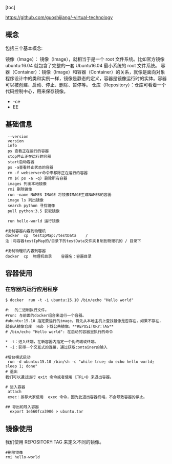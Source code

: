 <!-- @import "[TOC]" {cmd="toc" depthFrom=2 depthTo=3 orderedList=false} -->

[toc]

https://github.com/guoshijiang/-virtual-technology

## 概念
 包括三个基本概念:

镜像（Image）： 镜像（Image），就相当于是一个 root 文件系统。比如官方镜像 ubuntu:16.04 就包含了完整的一套 Ubuntu16.04 最小系统的 root 文件系统。
容器（Container）：镜像（Image）和容器（Container）的关系，就像是面向对象程序设计中的类和实例一样，镜像是静态的定义，容器是镜像运行时的实体。容器可以被创建、启动、停止、删除、暂停等。
仓库（Repository）：仓库可看着一个代码控制中心，用来保存镜像。

+ -ce
+ EE
## 基础信息
```
 --version
 version
 info
 ps 查看正在运行的容器
 stop停止正在运行的容器
 start启动容器
 ps -a查看终止状态的容器
 rm -f webserver命令来移除正在运行的容器
 rm $( ps -a -q) 删除所有容器
 images 列出本地镜像
 rmi 删除镜像
 run —name NAMES IMAGE 将镜像IMAGE生成NAMES的容器
 image ls 列出镜像
 search python 寻找镜像
 pull python:3.5 获取镜像

 run hello-world 运行镜像

#复制容器内容到物理机
docker  cp  testIpMap:/testData    / 
注：将容器testIpMap的/目录下的testData文件夹复制到物理机的 / 目录下

#复制物理机内容到容器
docker  cp  物理机目录    容器名：容器目录

```
## 容器使用

### 在容器内运行应用程序
```
$ docker  run -t -i ubuntu:15.10 /bin/echo "Hello world"

#:  的二进制执行文件。
#run: 与前面的docker组合来运行一个容器。
#ubuntu:15.10 指定要运行的image，首先从本地主机上查找镜像是否存在，如果不存在， 就会从镜像仓库  Hub 下载公共镜像。**REPOSITORY:TAG**
# /bin/echo "Hello world": 在启动的容器里执行的命令

* -t：进入终端，在新容器内指定一个伪终端或终端。
* -i：获得一个交互式的连接，通过获取container的输入

#后台模式启动
 run -d ubuntu:15.10 /bin/sh -c "while true; do echo hello world; sleep 1; done"
# 退出
我们可以通过运行 exit 命令或者使用 CTRL+D 来退出容器。

# 进入容器
 attach
 exec：推荐大家使用  exec 命令，因为此退出容器终端，不会导致容器的停止。

## 导出和导入容器
  export 1e560fca3906 > ubuntu.tar
```

## 镜像使用
我们使用 REPOSITORY:TAG 来定义不同的镜像。
```
#删除镜像
rmi hello-world
```

